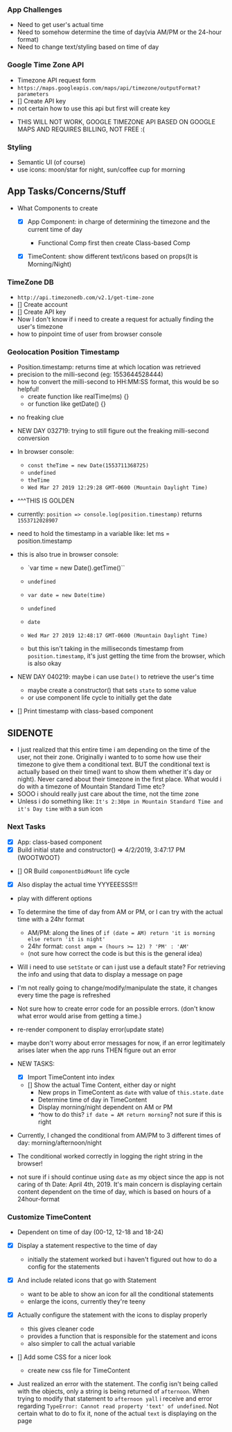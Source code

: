 ### App Challenges
- Need to get user's actual time
- Need to somehow determine the time of day(via AM/PM or the 24-hour format)
- Need to change text/styling based on time of day

### Google Time Zone API
- Timezone API request form
- `https://maps.googleapis.com/maps/api/timezone/outputFormat?parameters`
- [] Create API key
- not certain how to use this api but first will create key

* THIS WILL NOT WORK, GOOGLE TIMEZONE API BASED ON GOOGLE MAPS AND REQUIRES BILLING, NOT FREE :(

### Styling
- Semantic UI (of course)
- use icons: moon/star for night, sun/coffee cup for morning

## App Tasks/Concerns/Stuff
- What Components to create
  - [x] App Component: in charge of determining the timezone and the current time of day
    - Functional Comp first then create Class-based Comp

  - [x] TimeContent: show different text/icons based on props(It is Morning/Night)


### TimeZone DB
- `http://api.timezonedb.com/v2.1/get-time-zone`
- [] Create account
- [] Create API key
- Now I don't know if i need to create a request for actually finding the user's timezone
- how to pinpoint time of user from browser console

### Geolocation Position Timestamp
- Position.timestamp: returns time at which location was retrieved
- precision to the milli-second (eg: 1553644528444)
- how to convert the milli-second to HH:MM:SS format, this would be so helpful!
  - create function like realTime(ms) {}
  - or function like getDate() {}
* no freaking clue

- NEW DAY 032719: trying to still figure out the freaking milli-second conversion
- In browser console:
  - `const theTime = new Date(1553711368725)`
  - `undefined`
  - `theTime`
  - `Wed Mar 27 2019 12:29:28 GMT-0600 (Mountain Daylight Time)`
- ^^^THIS IS GOLDEN

- currently: `position => console.log(position.timestamp)` returns `1553712028907`
- need to hold the timestamp in a variable like: let ms = position.timestamp

- this is also true in browser console:
  - `var time = new Date().getTime()``
  - `undefined`
  - `var date = new Date(time)`
  - `undefined`
  - `date`
  - `Wed Mar 27 2019 12:48:17 GMT-0600 (Mountain Daylight Time)`

  - but this isn't taking in the milliseconds timestamp from `position.timestamp`, it's just getting the time from the browser, which is also okay

- NEW DAY 040219: maybe i can use `Date()` to retrieve the user's time
  - maybe create a constructor() that sets `state` to some value
  - or use component life cycle to initially get the date

- [] Print timestamp with class-based component

## SIDENOTE
- I just realized that this entire time i am depending on the time of the user, not their zone.  Originally i wanted to to some how use their timezone to give them a conditional text.  BUT the conditional text is actually based on their time(I want to show them whether it's day or night).  Never cared about their timezone in the first place.  What would i do with a timezone of Mountain Standard Time etc?
- SOOO i should really just care about the time, not the time zone
- Unless i do something like: `It's 2:30pm in Mountain Standard Time and it's Day time` with a sun icon


### Next Tasks
- [x] App: class-based component
- [x] Build initial state and constructor() => 4/2/2019, 3:47:17 PM (WOOTWOOT)
- [] OR Build `componentDidMount` life cycle
- [x] Also display the actual time YYYEEESSS!!!
- play with different options

- To determine the time of day from AM or PM, or I can try with the actual time with a 24hr format
  - AM/PM: along the lines of `if (date = AM) return 'it is morning else return 'it is night'`
  - 24hr format: `const ampm = (hours >= 12) ? 'PM' : 'AM'`
  - (not sure how correct the code is but this is the general idea)

- Will i need to use `setState` or can i just use a default state?  For retrieving the info and using that data to display a message on page
- I'm not really going to change/modify/manipulate the state, it changes every time the page is refreshed

- Not sure how to create error code for an possible errors. (don't know what error would arise from getting a time.)
- re-render component to display error(update state)
- maybe don't worry about error messages for now, if an error legitimately arises later when the app runs THEN figure out an error

- NEW TASKS:
  - [x] Import TimeContent into index
  - [] Show the actual Time Content, either day or night
    - New props in TimeContent as `date` with value of `this.state.date`
    - Determine time of day in TimeContent
    - Display morning/night dependent on AM or PM
    - ^how to do this?
    `if date = AM return morning`? not sure if this is right

- Currently, I changed the conditional from AM/PM to 3 different times of day: morning/afternoon/night
- The conditional worked correctly in logging the right string in the browser!
- not sure if i should continue using `date` as my object since the app is not caring of th Date: April 4th, 2019.  It's main concern is displaying certain content dependent on the time of day, which is based on hours of a 24hour-format


### Customize TimeContent
- Dependent on time of day (00-12, 12-18 and 18-24)
- [x] Display a statement respective to the time of day
  - initially the statement worked but i haven't figured out how to do a config for the statements
- [x] And include related icons that go with Statement
  - want to be able to show an icon for all the conditional statements
  - enlarge the icons, currently they're teeny

- [x] Actually configure the statement with the icons to display properly
  - this gives cleaner code
  - provides a function that is responsible for the statement and icons
  - also simpler to call the actual variable

- [] Add some CSS for a nicer look
  - create new css file for TimeContent

- Just realized an error with the statement. The config isn't being called with the objects, only a string is being returned of `afternoon`.  When trying to modify that statement to `afternoon yall` i receive and error regarding `TypeError: Cannot read property 'text' of undefined`.  Not certain what to do to fix it, none of the actual `text` is displaying on the page
